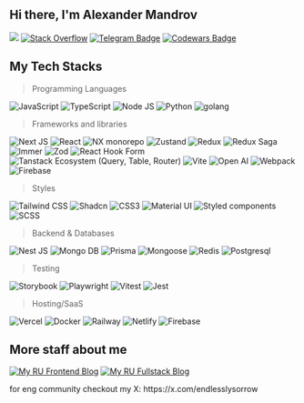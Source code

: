 ## Hi there, I'm Alexander Mandrov

[<img src="https://img.shields.io/badge/linkedin-%230077B5.svg?&style=for-the-badge&logo=linkedin&logoColor=white" />](https://www.linkedin.com/in/alexander-mandrov-584314250/)
[<img alt="Stack Overflow" src="https://img.shields.io/badge/-Stack%20overflow-FE7A16?style=for-the-badge&logo=stack-overflow&logoColor=white"/>](https://stackoverflow.com/users/17703165/unsleeping)
[![Telegram Badge](https://img.shields.io/badge/Telegram-2CA5E0?style=for-the-badge&logo=telegram&logoColor=white)](https://t.me/MANDR1K)
[![Codewars Badge](https://img.shields.io/badge/Codewars-B1361E?style=for-the-badge&logo=Codewars&logoColor=white)](https://www.codewars.com/users/Unsleeping)

## My Tech Stacks

>Programming Languages
<p>
<img alt="JavaScript" src="https://img.shields.io/badge/javascript-%23323330.svg?style=for-the-badge&logo=javascript&logoColor=%23F7DF1E"/>
<img alt="TypeScript" src="https://img.shields.io/badge/typescript-%23007ACC.svg?style=for-the-badge&logo=typescript&logoColor=white"/>
<img alt="Node JS" src="https://img.shields.io/badge/-Nodejs-3C873A?style=for-the-badge&labelColor=black&logo=node.js&logoColor=3C873A"/>
<img alt="Python" src="https://img.shields.io/badge/Python-FFD43B?style=for-the-badge&logo=python&logoColor=blue"/>
<img alt="golang" src="https://img.shields.io/badge/go-%23363636.svg?style=for-the-badge&logo=go&logoColor=#3aebca"/>
</p>

>Frameworks and libraries
<p>
<img alt="Next JS" src="https://img.shields.io/badge/nextjs-%23000000.svg?style=for-the-badge&logo=next.js&logoColor=white"/>
<img alt="React" src="https://img.shields.io/badge/react-%2320232a.svg?style=for-the-badge&logo=react&logoColor=%2361DAFB"/>
<img alt="NX monorepo" src="https://img.shields.io/badge/nx-%23363636.svg?style=for-the-badge&logo=nx&logoColor=white"/>
<img alt="Zustand" src="https://img.shields.io/badge/zustand-5e4419.svg?&style=for-the-badge&logo=zustand&logoColor=white"/>
<img alt="Redux" src="https://img.shields.io/badge/redux%20-%23593d88.svg?&style=for-the-badge&logo=redux&logoColor=white"/>
<img alt="Redux Saga" src="https://img.shields.io/badge/Redux%20saga-86D46B?style=for-the-badge&logo=redux%20saga&logoColor=white&labelColor=purple&color=purple"/>
<img alt="Immer" src="https://img.shields.io/badge/Immer-00E7C3?logo=immer&logoColor=fff&style=for-the-badge"/>
<img alt="Zod" src="https://img.shields.io/badge/Zod-3E67B1?logo=zod&logoColor=fff&style=for-the-badge"/>
<img alt="React Hook Form" src="https://img.shields.io/badge/React Hook Form-3C873A?logo=rhf&logoColor=fff&style=for-the-badge"/>
<img alt="Tanstack Ecosystem (Query, Table, Router)" src="https://img.shields.io/badge/Tanstack Ecosystem (Query, Table, Router)-ffa81c?logo=tanstack&logoColor=fff&style=for-the-badge"/>
<img alt="Vite" src="https://img.shields.io/badge/vite-8DD6F9.svg?style=for-the-badge&logo=vite" />
<img alt="Open AI" src="https://img.shields.io/badge/OpenAI-412991?logo=openai&logoColor=fff&style=for-the-badge"/>
<img alt="Webpack" src="https://img.shields.io/badge/webpack-%238DD6F9.svg?style=for-the-badge&logo=webpack&logoColor=black" />
<img alt="Firebase" src="https://img.shields.io/badge/firebase-ffca28?style=for-the-badge&logo=firebase&logoColor=black"/>
</p>

> Styles
<p>
<img alt="Tailwind CSS" src="https://img.shields.io/badge/Tailwind_CSS-38B2AC?style=for-the-badge&logo=tailwind-css&logoColor=white"/>
<img alt="Shadcn" src="https://img.shields.io/badge/shadcn%2Fui-000?logo=shadcnui&logoColor=fff&style=for-the-badge"/>
<img alt="CSS3" src="https://img.shields.io/badge/css3-%231572B6.svg?style=for-the-badge&logo=css3&logoColor=white"/>
<img alt="Material UI" src="https://img.shields.io/badge/Material%20UI-007FFF?style=for-the-badge&logo=mui&logoColor=white"/>
<img alt="Styled components" src="https://img.shields.io/badge/styled_components%20-DB7093.svg?&style=for-the-badge&logo=styled-components&logoColor=white"/>
<img alt="SCSS" src="https://img.shields.io/badge/SASS-hotpink.svg?style=for-the-badge&logo=SASS&logoColor=white"/>
</p>

>Backend & Databases
<p>
<img alt="Nest JS" src="https://img.shields.io/badge/nexsjs-%23363636.svg?style=for-the-badge&logo=nestjs&logoColor=red"/>
<img alt="Mongo DB" src="https://img.shields.io/badge/MongoDB-4EA94B?style=for-the-badge&logo=mongodb&logoColor=white"/>
<img alt="Prisma" src="https://img.shields.io/badge/prisma-3E67B1?logo=prisma&logoColor=fff&style=for-the-badge"/>
<img alt="Mongoose" src="https://img.shields.io/badge/Mongoose-F04D35?logo=mongoosedotws&logoColor=fff&style=for-the-badge"/>
<img alt="Redis" src="https://img.shields.io/badge/redis-d6a9b3?logo=redis&logoColor=red&style=for-the-badge"/>
<img alt="Postgresql" src="https://img.shields.io/badge/PostgreSQL-343436?logo=postgresql&logoColor=blue&style=for-the-badge"/>
</p>

> Testing
<p>
<img alt="Storybook" src="https://img.shields.io/badge/storybook-FF4785?style=for-the-badge&logo=storybook&logoColor=white"/>
<img alt="Playwright" src="https://img.shields.io/badge/playwright-4EA94B?style=for-the-badge&logo=playwright&logoColor=white"/>
<img alt="Vitest" src="https://img.shields.io/badge/vitest-412991?style=for-the-badge&logo=vitest&logoColor=white"/>
<img alt="Jest" src="https://img.shields.io/badge/jest-F04D35?style=for-the-badge&logo=jest&logoColor=white"/>
</p>

>Hosting/SaaS
<p>
<img alt="Vercel" src="https://img.shields.io/badge/vercel-%23000000.svg?style=for-the-badge&logo=vercel&logoColor=white"/>
<img alt="Docker" src="https://img.shields.io/badge/Docker-000000?logo=docker&logoColor=blue&style=for-the-badge"/>
<img alt="Railway" src="https://img.shields.io/badge/Railway-%23551980?logo=railway&logoColor=fff&style=for-the-badge"/>
<img alt="Netlify" src="https://img.shields.io/badge/Netlify-00C7B7?logo=netlify&logoColor=fff&style=for-the-badge"/>
<img alt="Firebase" src="https://img.shields.io/badge/firebase-%23039BE5.svg?style=for-the-badge&logo=firebase"/>
</p>

## More staff about me

[![My RU Frontend Blog](https://img.shields.io/badge/My%20Frontend%20Blog-3aebca?style=for-the-badge)](https://t.me/unsleeping706)
[![My RU Fullstack Blog](https://img.shields.io/badge/My%20Fullstack%20Blog-313199?style=for-the-badge)](https://t.me/@unsleeping_fullstack)
<p>for eng community checkout my X: https://x.com/endlesslysorrow</p>

